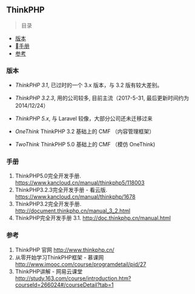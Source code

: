 ## ThinkPHP

> 目录
* [版本](#版本)
* [手册](#手册)
* [参考](#参考)

### 版本 

* *ThinkPHP 3.1*, 已过时的一个 3.x 版本，与 3.2 版有较大差别。

* *ThinkPHP 3.2.3*, 用的公司较多, 目前主流（2017-5-31, 最后更新时间约为 2014/12/24）

* *ThinkPHP 5.x*, 与 Laravel 较像，大部分公司还未迁移过来

* *OneThink* ThinkPHP 3.2 基础上的 CMF （内容管理框架）

* *TwoThink* ThinkPHP 5.0 基础上的 CMF （模仿 OneThink)






### 手册

1. ThinkPHP5.0完全开发手册. https://www.kancloud.cn/manual/thinkphp5/118003
2. ThinkPHP3.2.3完全开发手册 - 看云版. https://www.kancloud.cn/manual/thinkphp/1678
2. ThinkPHP3.2完全开发手册. http://document.thinkphp.cn/manual_3_2.html
3. ThinkPHP完全开发手册 3.1. http://doc.thinkphp.cn/manual.html


### 参考

1. ThinkPHP 官网  http://www.thinkphp.cn/
2. 从零开始学习ThinkPHP框架 - 慕课网  http://www.imooc.com/course/programdetail/pid/27
3. ThinkPHP讲解 - 网易云课堂  http://study.163.com/course/introduction.htm?courseId=266024#/courseDetail?tab=1

